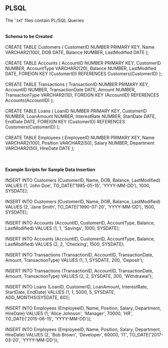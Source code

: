 ## PLSQL
The '.txt' files contain PL/SQL Queries
<br />
<br />
<br />
**Schema to be Created**
<br />
<br />
CREATE TABLE Customers (
    CustomerID NUMBER PRIMARY KEY,
    Name VARCHAR2(100),
    DOB DATE,
    Balance NUMBER,
    LastModified DATE
);
<br />
<br />
CREATE TABLE Accounts (
    AccountID NUMBER PRIMARY KEY,
    CustomerID NUMBER,
    AccountType VARCHAR2(20),
    Balance NUMBER,
    LastModified DATE,
    FOREIGN KEY (CustomerID) REFERENCES Customers(CustomerID)
);
<br />
<br />
CREATE TABLE Transactions (
    TransactionID NUMBER PRIMARY KEY,
    AccountID NUMBER,
    TransactionDate DATE,
    Amount NUMBER,
    TransactionType VARCHAR2(10),
    FOREIGN KEY (AccountID) REFERENCES Accounts(AccountID)
);
<br />
<br />
CREATE TABLE Loans (
    LoanID NUMBER PRIMARY KEY,
    CustomerID NUMBER,
    LoanAmount NUMBER,
    InterestRate NUMBER,
    StartDate DATE,
    EndDate DATE,
    FOREIGN KEY (CustomerID) REFERENCES Customers(CustomerID)
);
<br />
<br />
CREATE TABLE Employees (
    EmployeeID NUMBER PRIMARY KEY,
    Name VARCHAR2(100),
    Position VARCHAR2(50),
    Salary NUMBER,
    Department VARCHAR2(50),
    HireDate DATE
); 
<br />
<br />
<br />
<br />
**Example Scripts for Sample Data Insertion**
<br />
<br />
INSERT INTO Customers (CustomerID, Name, DOB, Balance, LastModified)
VALUES (1, 'John Doe', TO_DATE('1985-05-15', 'YYYY-MM-DD'), 1000, SYSDATE);
<br />
<br />
INSERT INTO Customers (CustomerID, Name, DOB, Balance, LastModified)
VALUES (2, 'Jane Smith', TO_DATE('1990-07-20', 'YYYY-MM-DD'), 1500, SYSDATE);
<br />
<br />
INSERT INTO Accounts (AccountID, CustomerID, AccountType, Balance, LastModified)
VALUES (1, 1, 'Savings', 1000, SYSDATE);
<br />
<br />
INSERT INTO Accounts (AccountID, CustomerID, AccountType, Balance, LastModified)
VALUES (2, 2, 'Checking', 1500, SYSDATE);
<br />
<br />
INSERT INTO Transactions (TransactionID, AccountID, TransactionDate, Amount, TransactionType)
VALUES (1, 1, SYSDATE, 200, 'Deposit');
<br />
<br />
INSERT INTO Transactions (TransactionID, AccountID, TransactionDate, Amount, TransactionType)
VALUES (2, 2, SYSDATE, 300, 'Withdrawal');
<br />
<br />
INSERT INTO Loans (LoanID, CustomerID, LoanAmount, InterestRate, StartDate, EndDate)
VALUES (1, 1, 5000, 5, SYSDATE, ADD_MONTHS(SYSDATE, 60));
<br />
<br />
INSERT INTO Employees (EmployeeID, Name, Position, Salary, Department, HireDate)
VALUES (1, 'Alice Johnson', 'Manager', 70000, 'HR', TO_DATE('2015-06-15', 'YYYY-MM-DD'));
<br />
<br />
INSERT INTO Employees (EmployeeID, Name, Position, Salary, Department, HireDate)
VALUES (2, 'Bob Brown', 'Developer', 60000, 'IT', TO_DATE('2017-03-20', 'YYYY-MM-DD'));

